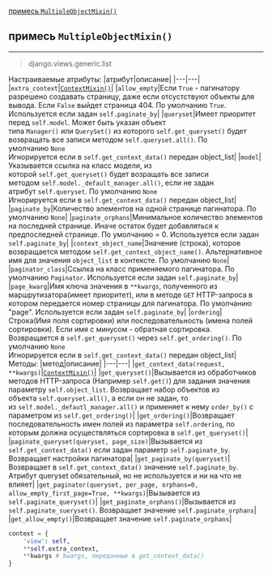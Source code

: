 [примесь `MultipleObjectMixin()`](#примесь%20`MultipleObjectMixin()`)

## примесь `MultipleObjectMixin()`
---
>django.views.generic.list

Настраиваемые атрибуты:
|атрибут|описание|
|---|---|
|`extra_context`|[`ContextMixin()`](классы-представления-описание/base.md#Примесь%20`ContextMixin()`)|
|`allow_empty`|Если `True` - пагинатору разрешено создавать страницу, даже если отсустствуют объекты для вывода. Если `False` выйдет страница 404. По умолчанию `True`. Используется если задан `self.paginate_by`|
|`queryset`|Имеет приоритет перед `self.model`. Может быть указан объект типа `Manager()` или `QuerySet()` из которого `self.get_queryset()` будет возвращать все записи методом `self.queryset.all()`. По умолчанию `None`<br>Игнорируется если в `self.get_context_data()` передан object_list|
|`model`|Указывается ссылка на класс модели, из которой `self.get_queryset()` будет возращать все записи методом `self.model._default_manager.all()`, если не задан атрибут `self.queryset`. По умолчанию `None`<br>Игнорируется если в `self.get_context_data()` передан object_list|
|`paginate_by`|Количество элементов на одной странице пагинатора. По умолчанию `None`|
|`paginate_orphans`|Минимальное количество элементов на последней странице. Иначе остаток будет добавляться к предпоследней странице. По умолчанию = 0. Используется если задан `self.paginate_by`|
|`context_object_name`|Значение (строка), которое возвращается методом `self.get_context_object_name()`. Альтернативное имя для значения `object_list` в контексте. По умолчанию `None`|
|`paginator_class`|Ссылка на класс применяемого пагинатора. По умолчанию `Paginator`. Используется если задан `self.paginate_by`|
|`page_kwarg`|Имя ключа значения в `**kwargs`, полученного из маршрутизатора(имеет приоритет), или в методе `GET` HTTP-запроса в котором передается номер страницы для пагинатора. По умолчанию "page". Используется если задан `self.paginate_by`|
|`ordering`|Строка(Имя поля сортировки) или последовательность (имена полей сортировки). Если имя с минусом - обратная сортировка. Возвращается в `self.get_queryset()` через `self.get_ordering()`. По умолчанию `None`<br>Игнорируется если в `self.get_context_data()` передан object_list|
    
Методы:
|метод|описание|
|---|---|
|`get_context_data(request, **kwargs)`|[`ContextMixin()`](классы-представления-описание/base.md#Примесь%20`ContextMixin()`)|
|`get_queryset()`|Вызывается из обработчиков методов HTTP-запроса (Например `self.get()`) для задания значения параметру `self.object_list`. Возвращает набор объектов из объекта `self.queryset.all()`, а если он не задан, то из `self.model._defautl_manager.all()` и применяет к нему `order_by()` с параметром из `self.get_ordering()`|
|`get_ordering()`|Возвращает последовательность имен полей из параметра `self.ordering`, по которым должна осуществляться сортировка в `self.get_queryset()`|
|`paginate_queryset(queryset, page_size)`|Вызывается из `self.get_context_data()` если задан параметр `self.paginate_by`. Возвращает настройки пагинатора|
|`get_paginate_by(queryset)`|Возвращает в `self.get_context_data()` значение `self.paginate_by`. Атрибут queryset обязательный, но не используется и ни на что не влияет|
|`get_paginator(queryset, per_page, orphans=0, allow_empty_first_page=True, **kwargs)`|Вызывается из `self.paginate_queryset()`|
|`get_paginate_orphans()`|Вызывается из `self.paginate_sueryset()`. Возвращает значение `self.paginate_orphans`|
|`get_allow_empty()`|Возвращает значение `self.paginate_orphans`|


```python
context = {
	'view': self,
	**self.extra_context,
	**kwargs # kwargs, переданные в get_context_data()
}
```



